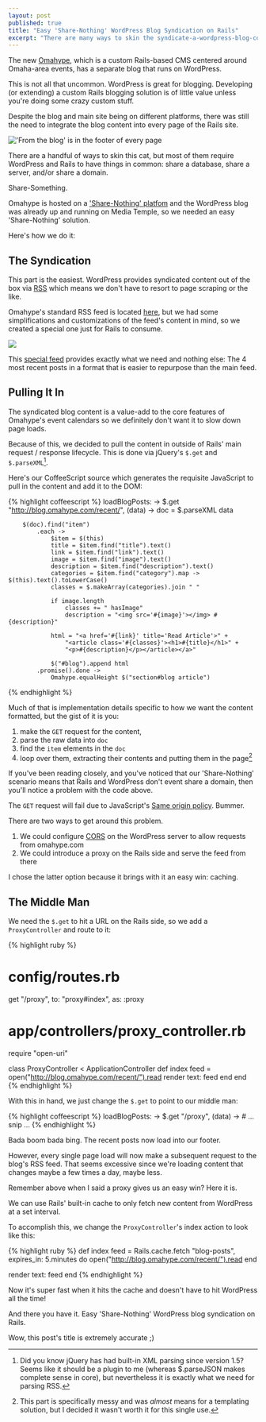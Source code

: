 ```yaml
---
layout: post
published: true
title: "Easy 'Share-Nothing' WordPress Blog Syndication on Rails"
excerpt: "There are many ways to skin the syndicate-a-wordpress-blog-content-in-your-rails-based-app cat. This is an easy one."
---
```


The new [Omahype][omahype], which is a custom Rails-based CMS centered around Omaha-area events, has a separate blog that runs on WordPress.

This is not all that uncommon. WordPress is great for blogging. Developing (or extending) a custom Rails blogging solution is of little value unless you're doing some crazy custom stuff.

Despite the blog and main site being on different platforms, there was still the need to integrate the blog content into every page of the Rails site.

!['From the blog' is in the footer of every page][omahype-blog]

There are a handful of ways to skin this cat, but most of them require WordPress and Rails to have things in common: share a database, share a server, and/or share a domain.

Share-Something.

Omahype is hosted on a ['Share-Nothing' platfom][heroku] and the WordPress blog was already up and running on Media Temple, so we needed an easy 'Share-Nothing' solution.

Here's how we do it:

## The Syndication

This part is the easiest. WordPress provides syndicated content out of the box via [RSS][rss] which means we don't have to resort to page scraping or the like.

Omahype's standard RSS feed is located [here][omahype-rss], but we had some simplifications and customizations of the feed's content in mind, so we created a special one just for Rails to consume.

[![][omahype-rss-pic]][omahype-recent]

This [special feed][omahype-recent] provides exactly what we need and nothing else: The 4 most recent posts in a format that is easier to repurpose than the main feed.

## Pulling It In

The syndicated blog content is a value-add to the core features of Omahype's event calendars so we definitely don't want it to slow down page loads.

Because of this, we decided to pull the content in outside of Rails' main request / response lifecycle. This is done via jQuery's `$.get` and `$.parseXML`[^1].

Here's our CoffeeScript source which generates the requisite JavaScript to pull in the content and add it to the DOM:

{% highlight coffeescript %}
loadBlogPosts: ->
    $.get "http://blog.omahype.com/recent/", (data) ->
        doc = $.parseXML data

        $(doc).find("item")
            .each ->
                $item = $(this)
                title = $item.find("title").text()
                link = $item.find("link").text()
                image = $item.find("image").text()
                description = $item.find("description").text()
                categories = $item.find("category").map -> $(this).text().toLowerCase()
                classes = $.makeArray(categories).join " "

                if image.length
                    classes += " hasImage"
                    description = "<img src='#{image}'></img> #{description}"

                html = "<a href='#{link}' title='Read Article'>" +
                    "<article class='#{classes}'><h1>#{title}</h1>" +
                    "<p>#{description}</p></article></a>"

                $("#blog").append html
            .promise().done ->
                Omahype.equalHeight $("section#blog article")
{% endhighlight %}

Much of that is implementation details specific to how we want the content formatted, but the gist of it is you:

1. make the `GET` request for the content,
2. parse the raw data into `doc`
3. find the `item` elements in the `doc`
4. loop over them, extracting their contents and putting them in the page[^2]

If you've been reading closely, and you've noticed that our 'Share-Nothing' scenario means that Rails and WordPress don't event share a domain, then you'll notice a problem with the code above.

The `GET` request will fail due to JavaScript's [Same origin policy][same-origin-policy]. Bummer.

There are two ways to get around this problem.

1. We could configure [CORS][cors] on the WordPress server to allow requests from omahype.com
2. We could introduce a proxy on the Rails side and serve the feed from there

I chose the latter option because it brings with it an easy win: caching.

## The Middle Man

We need the `$.get` to hit a URL on the Rails side, so we add a `ProxyController` and route to it:

{% highlight ruby %}
# config/routes.rb
get "/proxy", to: "proxy#index", as: :proxy

# app/controllers/proxy_controller.rb
require "open-uri"

class ProxyController < ApplicationController
  def index
    feed = open("http://blog.omahype.com/recent/").read
    render text: feed
  end
end
{% endhighlight %}

With this in hand, we just change the `$.get` to point to our middle man:

{% highlight coffeescript %}
    loadBlogPosts: ->
        $.get "/proxy", (data) ->
            # ... snip ...
{% endhighlight %}

Bada boom bada bing. The recent posts now load into our footer.

However, every single page load will now make a subsequent request to the blog's RSS feed. That seems excessive since we're loading content that changes maybe a few times a day, maybe less.

Remember above when I said a proxy gives us an easy win? Here it is.

We can use Rails' built-in cache to only fetch new content from WordPress at a set interval.

To accomplish this, we change the `ProxyController`'s index action to look like this:

{% highlight ruby %}
def index
  feed = Rails.cache.fetch "blog-posts", expires_in: 5.minutes do
    open("http://blog.omahype.com/recent/").read
  end

  render text: feed
end
{% endhighlight %}

Now it's super fast when it hits the cache and doesn't have to hit WordPress all the time!

And there you have it. Easy 'Share-Nothing' WordPress blog syndication on Rails.

Wow, this post's title is extremely accurate ;)

[^1]:Did you know jQuery has had built-in XML parsing since version 1.5? Seems like it should be a plugin to me (whereas $.parseJSON makes complete sense in core), but nevertheless it is exactly what we need for parsing RSS.

[^2]: This part is specifically messy and was *almost* means for a templating solution, but I decided it wasn't worth it for this  single use.


[omahype]:http://omahype.com
[omahype-blog]:http://jerodsanto.net/drop/omahype-blog.jpg
[heroku]:http://heroku.com
[rss]:http://en.wikipedia.org/wiki/RSS
[omahype-rss]:http://blog.omahype.com/feed/
[omahype-rss-pic]:http://jerodsanto.net/drop/omahype-rss-pic.jpg
[omahype-recent]:http://blog.omahype.com/recent/
[same-origin-policy]:http://en.wikipedia.org/wiki/Same_origin_policy
[cors]:http://en.wikipedia.org/wiki/Cross-origin_resource_sharing
